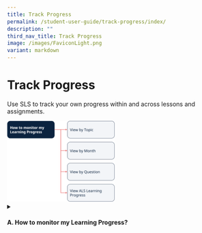 ```yaml
---
title: Track Progress
permalink: /student-user-guide/track-progress/index/
description: ""
third_nav_title: Track Progress
image: /images/FaviconLight.png
variant: markdown
---
```

<h1>Track Progress</h1>
<p>Use SLS to track your own progress within and across lessons and assignments.</p>
<img style="width: 50%;" src="/images/1Student/Flow_TrackProgress.svg">
<details><summary><h4>A. How to monitor my Learning Progress?</h4></summary>
<ul>
    <li><a target="_blank" href="/student-user-guide/track-progress/access-learning-progress/">(A1) Access Learning Progress</a></li>
    <li><a target="_blank" href="/student-user-guide/track-progress/view-by-topic/">(A2,1) View by Topic</a></li>
    <li><a target="_blank" href="/student-user-guide/track-progress/view-by-month/">(A2,2) View by Month</a></li>
    <li><a target="_blank" href="/student-user-guide/track-progress/view-by-question/">(A2,3) View by Question</a></li>
</ul>
  </details>